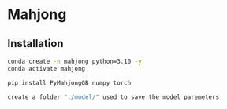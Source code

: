 # Mahjong
## Installation
```bash
conda create -n mahjong python=3.10 -y
conda activate mahjong

pip install PyMahjongGB numpy torch

create a folder "./model/" used to save the model paremeters
```